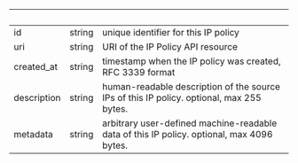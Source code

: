 <!-- Code generated for API Clients. DO NOT EDIT. -->

| &nbsp;      | &nbsp; | &nbsp;                                                                                    |
| ----------- | ------ | ----------------------------------------------------------------------------------------- |
| id          | string | unique identifier for this IP policy                                                      |
| uri         | string | URI of the IP Policy API resource                                                         |
| created_at  | string | timestamp when the IP policy was created, RFC 3339 format                                 |
| description | string | human-readable description of the source IPs of this IP policy. optional, max 255 bytes.  |
| metadata    | string | arbitrary user-defined machine-readable data of this IP policy. optional, max 4096 bytes. |

